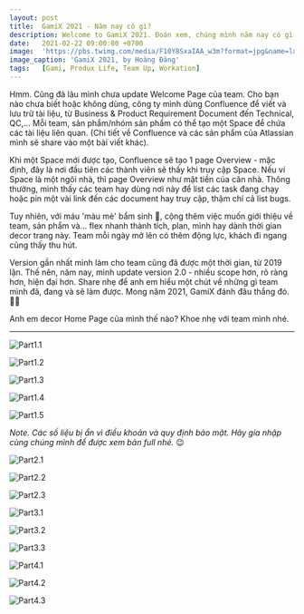 ```yaml
---
layout: post
title:  GamiX 2021 - Năm nay có gì?
description: Welcome to GamiX 2021. Đoán xem, chúng mình năm nay có gì hot!
date:   2021-02-22 09:00:00 +0700
image:  'https://pbs.twimg.com/media/F10Y8SxaIAA_w3m?format=jpg&name=large'
image_caption: 'GamiX 2021, by Hoàng Đăng'
tags:   [Gami, Produx Life, Team Up, Workation]
---
```


Hmm. Cũng đã lâu mình chưa update Welcome Page của team. Cho bạn nào chưa biết hoặc không dùng, công ty mình dùng Confluence để viết và lưu trữ tài liệu, từ Business & Product Requirement Document đến Technical, QC,... Mỗi team, sản phẩm/nhóm sản phẩm có thể tạo một Space để chứa các tài liệu liên quan. (Chi tiết về Confluence và các sản phẩm của Atlassian mình sẽ share vào một bài viết khác).

Khi một Space mới được tạo, Confluence sẽ tạo 1 page Overview - mặc định, đây là nơi đầu tiên các thành viên sẽ thấy khi truy cập Space. Nếu ví Space là một ngôi nhà, thì page Overview như mặt tiền của căn nhà. Thông thường, mình thấy các team hay dùng nơi này để list các task đang chạy hoặc pin một vài link đến các document hay truy cập, thậm chí cả list bugs.

Tuy nhiên, với máu 'màu mè' bẩm sinh 🤣, cộng thêm việc muốn giới thiệu về team, sản phẩm và... flex nhanh thành tích, plan, mình hay dành thời gian decor trang này. Team mỗi ngày mở lên có thêm động lực, khách đi ngang cũng thấy thu hút. 

Version gần nhất mình làm cho team cũng đã được một thời gian, từ 2019 lận. Thế nên, năm nay, mình update version 2.0 - nhiều scope hơn, rõ ràng hơn, hiện đại hơn. Share nhẹ để anh em hiểu một chút về những gì team mình đã, đang và sẽ làm được. Mong năm 2021, GamiX đánh đâu thắng đó. 💪🏻

Anh em decor Home Page của mình thế nào? Khoe nhẹ với team mình nhé.

___
![Part1.1](https://pbs.twimg.com/media/F10Y4_haMAAOL71?format=jpg&name=large)

![Part1.2](https://pbs.twimg.com/media/F10Y_bvaEAUv-80?format=png&name=large)

![Part1.3](https://pbs.twimg.com/media/F10ZAkPaQAEFZND?format=jpg&name=large)

![Part1.4](https://pbs.twimg.com/media/F10ZFLxacAAeDgt?format=jpg&name=large)

![Part1.5](https://pbs.twimg.com/media/F10bDtxacAAjgBJ?format=jpg&name=large)

*Note. Các số liệu bị ẩn vì điều khoản và quy định bảo mật. Hãy gia nhập cùng chúng mình để được xem bản full nhé.* 😉
<br>



![Part2.1](https://pbs.twimg.com/media/F10ZIEzaQAA23J_?format=jpg&name=large)

![Part2.2](https://pbs.twimg.com/media/F10ZPMBaAAA2Jkc?format=jpg&name=large)

![Part2.3](https://pbs.twimg.com/media/F10ZR2raIAAsiPM?format=jpg&name=large)
<br>



![Part3.1](https://pbs.twimg.com/media/F10ZUXZaQAAMaVX?format=jpg&name=large)

![Part3.2](https://pbs.twimg.com/media/F10ZVh_aMAAVv1w?format=jpg&name=large)

![Part3.3](https://pbs.twimg.com/media/F10ZWsvaIAECVc3?format=jpg&name=large)
<br>



![Part4.1](https://pbs.twimg.com/media/F10ZXvnaEAAdSz3?format=jpg&name=large)

![Part4.2](https://pbs.twimg.com/media/F10Za-baQAArU6K?format=jpg&name=large)
<br>



![Part4.3](https://pbs.twimg.com/media/F10ZcEFaEAE02H0?format=jpg&name=large)

